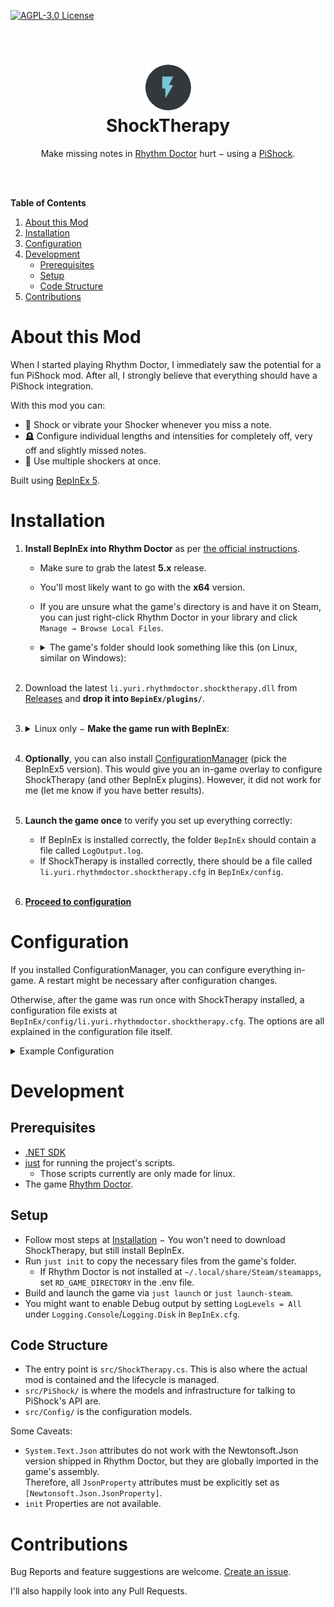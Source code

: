 [![AGPL-3.0 License](https://img.shields.io/github/license/yuri-becker/shock-therapy?style=for-the-badge&logo=gnu&logoColor=white&color=%23A42E2B )](https://github.com/yuri-becker/shock-therapy/blob/main/LICENSE.md)

<br />
<div align="center">

  
  <h1 align="center"><strong><img src="Assets/shock.png" alt="" aria-hidden="true"><br/>ShockTherapy</strong></h1>

  <p align="center">
    Make missing notes in <a href="https://rhythmdr.com/">Rhythm Doctor</a> hurt − using a <a href="https://pishock.com/#/">PiShock</a>.
  </p>
</div>
<br/>
<br/>

**Table of Contents**
1. [About this Mod](#about-this-mod)
2. [Installation](#installation)
3. [Configuration](#configuration)
4. [Development](#development)
    * [Prerequisites](#prerequisites)
    * [Setup](#setup)
    * [Code Structure](#code-structure)
5. [Contributions](#contributions)

# About this Mod

When I started playing Rhythm Doctor, I immediately saw the potential for a fun PiShock mod. After all, I strongly believe that everything should have a PiShock integration.

With this mod you can:
* 📳 Shock or vibrate your Shocker whenever you miss a note.
* 🪦 Configure individual lengths and intensities for completely off, very off and slightly missed notes.
* 🔢 Use multiple shockers at once.

Built using [BepInEx 5](https://github.com/BepInEx/BepInEx).


# Installation

1. **Install BepInEx into Rhythm Doctor** as per [the official instructions](https://docs.bepinex.dev/articles/user_guide/installation/index.html#where-to-download-bepinex).<br/>
   * Make sure to grab the latest **5.x** release.
   * You'll most likely want to go with the **x64** version.
   * If you are unsure what the game's directory is and have it on Steam, you can just right-click Rhythm Doctor in your library and click `Manage → Browse Local Files`.
   * <details>
        <summary>The game's folder should look something like this (on Linux, similar on Windows):</summary>
   
        ![Directory at \"steamapps/common/Rhythm Doctor\" containing: BepInEx (folder); libdoorstep.so; Rhythm Doctor; Rhythm Doctor_Data (folder); run_bepinex.sh; unity.lock; UnityPlayer.so; and User (folder).](Assets/Rhythm%20Doctor%20Folder.png)
      </details><br/>
2. Download the latest `li.yuri.rhythmdoctor.shocktherapy.dll` from [Releases](https://github.com/yuri-becker/shock-therapy/releases) and **drop it into `BepinEx/plugins/`**.<br/>&nbsp;
3. <details>
    <summary>Linux only − <strong>Make the game run with BepInEx</strong>:</summary>
   
    1. **Mark `run_bepinex.sh` as executable**. You can do that via the terminal or − in most file managers − by right-clicking it and opening the properties.
    2. If you are on Steam, set the game's **launch options** to `echo %command% && ./run_bepinex.sh "Rhythm Doctor"` (See https://github.com/BepInEx/BepInEx/issues/1143).<br/>
       If you are not on Steam, configure whatever you use to launch the game to run `./run_bepinex.sh "Rhythm Doctor"`.
    </details><br/>
4. **Optionally**, you can also install [ConfigurationManager](https://github.com/BepInEx/BepInEx.ConfigurationManager) (pick the BepInEx5 version). This would give you an in-game overlay to configure ShockTherapy (and other BepInEx plugins). However, it did not work for me (let me know if you have better results).<br/>&nbsp;
5. **Launch the game once** to verify you set up everything correctly:
   * If BepInEx is installed correctly, the folder `BepInEx` should contain a file called `LogOutput.log`.
   * If ShockTherapy is installed correctly, there should be a file called `li.yuri.rhythmdoctor.shocktherapy.cfg` in `BepInEx/config`.<br/>&nbsp;
6. **[Proceed to configuration](#configuration)**

# Configuration

If you installed ConfigurationManager, you can configure everything in-game. A restart might be necessary after configuration changes.

Otherwise, after the game was run once with ShockTherapy installed, a configuration file exists at `BepInEx/config/li.yuri.rhythmdoctor.shocktherapy.cfg`.
The options are all explained in the configuration file itself.

<details>
<summary>Example Configuration</summary>

```ini
## Settings file was created by plugin ShockTherapy v0.1.0
## Plugin GUID: li.yuri.rhythmdoctor.shocktherapy

[PiShock]

## Your PiShock username (you can see this on https://pishock.com/#/account).
# Setting type: String
# Default value: 
Username = cool-pishock-user

## Your API key (also obtainable at https://pishock.com/#/account)
# Setting type: String
# Default value: 
ApiKey = abcdefg-hijkl-mnop-qrst-xyz12345678

## PiShock auth endpoint without trailing slash (usually not necessary to change).
# Setting type: String
# Default value: https://auth.pishock.com
AuthEndpoint = https://auth.pishock.com

## PiShock WebSocket (usually not necessary to change).
# Setting type: String
# Default value: wss://broker.pishock.com
WebSocketEndpoint = wss://broker.pishock.com

[Punishment.Missed]

## What the shocker should do.
# Setting type: PunishmentType
# Default value: None
# Acceptable values: None, Vibration, Shock
Type = Shock

## Duration in seconds (can be fractional).
# Setting type: Single
# Default value: 0.5
# Acceptable value range: From 0.1 to 15
Duration = 0.5

## Intensity of the vibration/shock.
# Setting type: Byte
# Default value: 30
# Acceptable value range: From 1 to 100
Intensity = 60

[Punishment.SlightlyOff]

## What the shocker should do.
# Setting type: PunishmentType
# Default value: None
# Acceptable values: None, Vibration, Shock
Type = None

## Duration in seconds (can be fractional).
# Setting type: Single
# Default value: 0.5
# Acceptable value range: From 0.1 to 15
Duration = 0

## Intensity of the vibration/shock.
# Setting type: Byte
# Default value: 30
# Acceptable value range: From 1 to 100
Intensity = 0

[Punishment.VeryOff]

## What the shocker should do.
# Setting type: PunishmentType
# Default value: None
# Acceptable values: None, Vibration, Shock
Type = Vibration

## Duration in seconds (can be fractional).
# Setting type: Single
# Default value: 0.5
# Acceptable value range: From 0.1 to 15
Duration = 0.5

## Intensity of the vibration/shock.
# Setting type: Byte
# Default value: 30
# Acceptable value range: From 1 to 100
Intensity = 30

[Shockers]

## ID of PiShock Hub. See at https://pishock.com/#/control by clicking on the ⋮.
# Setting type: UInt32
# Default value: 0
Device = 1234

## Optionally, define a ShareCode if this is someone else's device. Leave empty if this is your own device.
# Setting type: String
# Default value: 
ShareCode = 

## Comma-seperated IDs of Shockers to use (e.g. "11225, 11226"). You can see your shocker's ID by clicking on the Cog symbol at https://pishock.com/#/control.
# Setting type: String
# Default value: 
Shockers = 12345
```
</details>


# Development

## Prerequisites

* [.NET SDK](https://dotnet.microsoft.com/en-us/)
* [just](https://just.systems./man/en/) for running the project's scripts.
  * Those scripts currently are only made for linux. 
* The game [Rhythm Doctor](https://rhythmdr.com/).

## Setup

* Follow most steps at [Installation](#installation) − You won't need to download ShockTherapy, but still install BepInEx. 
* Run `just init` to copy the necessary files from the game's folder.
  * If Rhythm Doctor is not installed at `~/.local/share/Steam/steamapps`, set `RD_GAME_DIRECTORY` in the .env file.
* Build and launch the game via `just launch` or `just launch-steam`.
* You might want to enable Debug output by setting `LogLevels = All` under `Logging.Console`/`Logging.Disk` in `BepInEx.cfg`.

## Code Structure

* The entry point is `src/ShockTherapy.cs`. This is also where the actual mod is contained and the lifecycle is managed.
* `src/PiShock/` is where the models and infrastructure for talking to PiShock's API are.
* `src/Config/` is the configuration models.

Some Caveats:
* `System.Text.Json` attributes do not work with the Newtonsoft.Json version shipped in Rhythm Doctor, but they are globally imported in the game's assembly.<br/>
  Therefore, all `JsonProperty` attributes must be explicitly set as `[Newtonsoft.Json.JsonProperty]`.
* `init` Properties are not available.


# Contributions

Bug Reports and feature suggestions are welcome. [Create an issue](https://github.com/yuri-becker/shock-therapy/issues/new).

I'll also happily look into any Pull Requests.